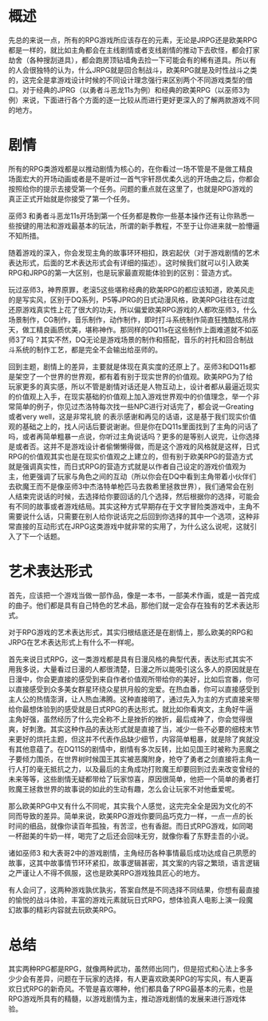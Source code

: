 # 概述

  先总的来说一点，所有的RPG游戏所应该存在的元素，无论是JRPG还是欧美RPG都是一样的，就比如主角都会在主线剧情或者支线剧情的推动下去砍怪，都会打家劫舍（各种搜刮道具），都会跑房顶钻墙角去捡一下可能会有的稀有道具。所以有的人会很独特的认为，什么JRPG就是回合制战斗，欧美RPG就是及时性战斗之类的，这完全是拿游戏设计时候的不同设计理念强行来区别两个不同游戏类型的借口。对于经典的JPRG（以勇者斗恶龙11s为例）和经典的欧美RPG（以巫师3为例）来说，下面进行各个方面的逐一比较从而进行更好更深入的了解两款游戏不同的地方。

# 剧情

  所有的RPG类游戏都是以推动剧情为核心的，在你看过一场不管是不是做工精良场面宏大的开场动画或者是不是听过一首气宇轩昂优柔久远的开场曲之后，你都会按照给你的提示去接受第一个任务。问题的重点就在这里了，也就是RPG游戏的真正正式开始就是你接受了第一个任务。

 巫师3 和勇者斗恶龙11s开场到第一个任务都是教你一些基本操作还有让你熟悉一些按键的用法和游戏最基本的玩法，所谓的新手教程，不至于让你进来就一脸懵逼不知所措。

  随着游戏的深入，你会发现主角的故事环环相扣，跌宕起伏（对于游戏剧情的艺术表达形式，后面的艺术表达形式会有详细的描述）。这时候我们就可以引入欧美RPG和JRPG的第一大区别，也是玩家最直观能体验到的区别：营造方式。

  玩过巫师3，神界原罪，老滚5这些堪称经典的欧美RPG的都应该知道，欧美风走的是写实风，区别于DQ系列，P5等JPRG的日式动漫风格，欧美RPG往往在过度还原游戏真实性上花了很大的功夫，所以偏爱欧美RPG游戏的人都吹巫师3，什么场景制作，CG制作，音乐制作，动作制作，即时打斗系统制作简直狂拽酷炫吊炸天，做工精良画质优美，堪称神作。那同样的DQ11s在这些制作上面难道就不如巫师3了吗？其实不然，DQ无论是游戏场景的制作和搭配，音乐的衬托和回合制战斗系统的制作工艺，都是完全不会输出给巫师的。

  回到主题，剧情上的差异，主要就是体现在真实度的还原上了。巫师3和DQ11s都是架空了一个世界的世界观，都有着有别于现实世界的价值观。欧美RPG为了给玩家更多的真实感，所以不管是剧情对话还是人物互动上，设计者都从最逼近现实的价值观上入手，在现实基础的价值观上加入游戏世界观中的价值理念，举一个非常简单的例子，你见过杰洛特每次找一些NPC进行对话完了，都会说一Greating或者very well，这是非常礼貌 的表示感谢和再见的话语，这是基于我们现实价值观的基础之上的，找人问话后要说谢谢。但是你在DQ11s里面找到了主角的问话了吗，或者再简单粗暴一点说，你听过主角说话吗？更多的是等别人说完，让你选择是或者否。这并不是游戏设计者偷懒懒得做，而是这个游戏的风格就是这样，日式RPG的价值观其实也是在现实价值观之上建立的，但有别于欧美RPG的营造方式就是强调真实性，而日式RPG的营造方式就是以作者自己设定的游戏价值观为主，他更强调了玩家与角色之间的互动（所以你会在DQ中看到主角带着小伙伴们去砍魔王而不是像巫师3中杰洛特单枪匹马去救希里拯救世界），我们通常会在别人结束完说话的时候，去选择给你要回话的几个选择，然后根据你的选择，可能会有不同的故事或者游戏结局。其实这种方式早期存在于文字冒险类游戏中，主角不需要说什么话，只需要在别人给你说话完之后回到你选择的其中一个选项，这种非常直接的互动形式在JRPG这类游戏中就非常的实用了，为什么这么说呢，这就引入了下一个话题。

# 艺术表达形式

  首先，应该把一个游戏当做一部作品，像是一本书，一部美术作画，或是一首完成的曲子。他们都是具有自己特色的艺术品，那他们就一定会存在独有的艺术表达形式。

  对于RPG游戏的艺术表达形式，其实归根结底还是在剧情上，那么欧美的RPG和JRPG在艺术表达形式上有什么不一样呢。

  首先来说日式RPG，这一类游戏都是具有日漫风格的典型代表，表达形式其实不用我多说，大量看过日漫的人都很清楚，日漫之所以能吸引这么多人的原因就是在日漫中，你会更直接的感受到来自作者价值观所带给你的美好，比如后宫番，你可以直接感受到众多美女群星环绕众星拱月般的宠爱。在热血番，你可以直接感受到主人公的热情澎湃，让人热血沸腾。这种直接明了，通过先入为主的方式直接来带给你最想体验到的感受就是日式RPG的表达形式。就比如你看爽文，主角好牛逼主角好强，虽然经历了什么完全称不上是挫折的挫折，最后成神了，你会觉得很爽，好刺激。其实这种作品的表达形式就是直接了当，减少一些不必要的细枝末节来更好的烘托主题，但这并不代表作品缺少细节，内容简单粗暴，就是除了爽就没有其他意蕴了。在DQ11S的剧情中，剧情有多次反转，比如见国王时被称为恶魔之子要倾力围杀，在世界树时候国王其实被恶魔附身，抢夺了勇者之剑直接将主角一行人打的毫无抵抗之力，以及最后的主角成功打败魔王却要回到过去来改变曾经的未来等等，这些剧情无疑都带给了玩家惊喜，原因很简单，他把一个简单的勇者打败魔王拯救世界的故事说的如此的生动有趣，怎么会让玩家不对他垂爱呢。

  那么欧美RPG中又有什么不同呢，其实我个人感觉，这完完全全是因为文化的不同而导致的差异。简单来说，欧美RPG游戏你要同品巧克力一样，一点一点的长时间的细品，就像你读百年孤独，有苦涩，也有香甜。而日式RPG游戏，如同喝一杯甜美的牛奶一样，喝完了之后还会回味无穷，就像你看了东野圭吾的小说。

  诸如巫师3 和大表哥2中的游戏剧情，主角经历各种事情最后成功达成自己夙愿的故事，这其中故事情节环环紧扣，故事逻辑甚密，其文案的内容之繁琐，语言逻辑之严谨让人不得不佩服，这也是欧美RPG游戏独具匠心的地方。

  有人会问了，这两种游戏孰优孰劣，答案自然是不同选择不同结果，你想有最直接的愉悦的战斗体验，丰富的游戏元素就玩日式RPG，想体验真人电影上演一段魔幻故事的精彩内容就去玩欧美RPG。

# 总结

其实两种RPG都是RPG，就像两种武功，虽然师出同门，但是招式和心法上多多少少会有差异，问题在于玩家的选择，有人更喜欢欧美RPG的写实风，有人更喜欢日式RPG的新奇风。不管是喜欢哪种，他们都具备了RPG最基本的元素，也是RPG游戏所具有的精髓，以游戏剧情为主，推动游戏剧情的发展来进行游戏体验。                                 